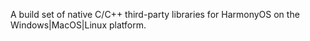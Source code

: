 A build set of native C/C++ third-party libraries for HarmonyOS on the Windows|MacOS|Linux platform. 
